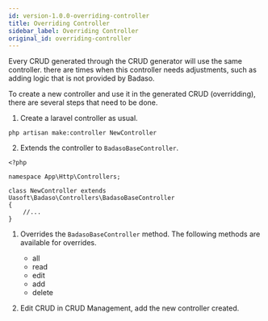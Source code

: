 ```yaml
---
id: version-1.0.0-overriding-controller
title: Overriding Controller
sidebar_label: Overriding Controller
original_id: overriding-controller
---
```


Every CRUD generated through the CRUD generator will use the same controller. there are times when this controller needs adjustments, such as adding logic that is not provided by Badaso.

To create a new controller and use it in the generated CRUD (overridding), there are several steps that need to be done.
1. Create a laravel controller as usual.
```
php artisan make:controller NewController
```

2. Extends the controller to `BadasoBaseController`.

<!--DOCUSAURUS_CODE_TABS-->
<!--PHP-->
```
<?php

namespace App\Http\Controllers;

class NewController extends Uasoft\Badaso\Controllers\BadasoBaseController
{
    //...
}
```
<!--END_DOCUSAURUS_CODE_TABS-->

1. Overrides the `BadasoBaseController` method. The following methods are available for overrides.
    - all
    - read
    - edit
    - add
    - delete
    
2. Edit CRUD in CRUD Management, add the new controller created.